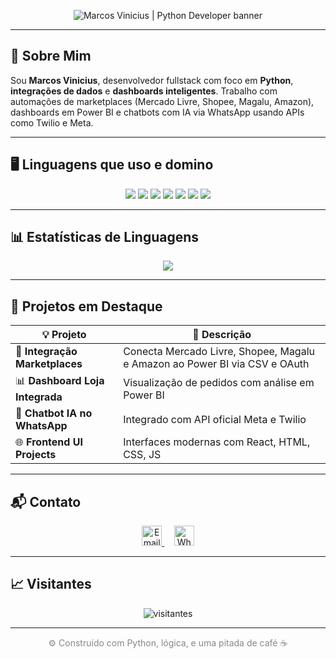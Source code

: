 <!-- BANNER VISUAL -->
<p align="center">
  <img src="https://raw.githubusercontent.com/marcozmr/marcozmr/main/banner.png" alt="Marcos Vinicius | Python Developer banner"/>
</p>

---

## 🧠 Sobre Mim

Sou **Marcos Vinicius**, desenvolvedor fullstack com foco em **Python**, **integrações de dados** e **dashboards inteligentes**. Trabalho com automações de marketplaces (Mercado Livre, Shopee, Magalu, Amazon), dashboards em Power BI e chatbots com IA via WhatsApp usando APIs como Twilio e Meta.

---

## 🖥️ Linguagens que uso e domino

<div align="center">
  <a href="#"><img src="https://img.shields.io/badge/Python-3776AB?style=for-the-badge&logo=python&logoColor=white"/></a>
  <a href="#"><img src="https://img.shields.io/badge/JavaScript-F7DF1E?style=for-the-badge&logo=javascript&logoColor=black"/></a>
  <a href="#"><img src="https://img.shields.io/badge/Node.js-339933?style=for-the-badge&logo=node.js&logoColor=white"/></a>
  <a href="#"><img src="https://img.shields.io/badge/React-20232A?style=for-the-badge&logo=react&logoColor=61DAFB"/></a>
  <a href="#"><img src="https://img.shields.io/badge/Power%20BI-F2C811?style=for-the-badge&logo=powerbi&logoColor=black"/></a>
  <a href="#"><img src="https://img.shields.io/badge/HTML5-E34F26?style=for-the-badge&logo=html5&logoColor=white"/></a>
  <a href="#"><img src="https://img.shields.io/badge/CSS3-1572B6?style=for-the-badge&logo=css3&logoColor=white"/></a>
</div>

---

## 📊 Estatísticas de Linguagens

<p align="center">
  <img src="https://github-readme-stats.vercel.app/api/top-langs/?username=marcozmr&layout=compact&langs_count=8&theme=graywhite" />
</p>

---

## 🚀 Projetos em Destaque

| 💡 Projeto | 🔎 Descrição |
|-----------|-------------|
| 🔗 **Integração Marketplaces** | Conecta Mercado Livre, Shopee, Magalu e Amazon ao Power BI via CSV e OAuth |
| 📊 **Dashboard Loja Integrada** | Visualização de pedidos com análise em Power BI |
| 🤖 **Chatbot IA no WhatsApp** | Integrado com API oficial Meta e Twilio |
| 🌐 **Frontend UI Projects** | Interfaces modernas com React, HTML, CSS, JS |

---

## 📬 Contato

<p align="center">
  <a href="mailto:mr.vinicius@icloud.com">
    <img src="https://img.icons8.com/ios-filled/50/ffffff/apple-mail.png" width="32" alt="Email"/>
  </a>
  &nbsp;&nbsp;&nbsp;
  <a href="https://wa.me/5516982319218">
    <img src="https://img.icons8.com/ios-filled/50/25D366/whatsapp.png" width="32" alt="WhatsApp"/>
  </a>
</p>

---

## 📈 Visitantes

<p align="center">
  <img src="https://komarev.com/ghpvc/?username=marcozmr&style=flat-square&color=gray" alt="visitantes"/>
</p>

---

<p align="center" style="color:#888;">
  ⚙️ Construído com Python, lógica, e uma pitada de café ☕
</p>

